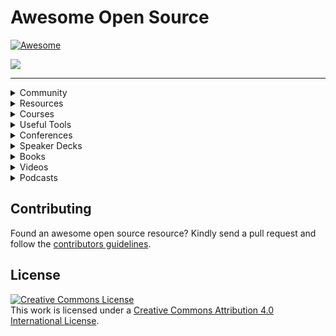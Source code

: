 # Awesome Open Source
[![Awesome](https://cdn.rawgit.com/sindresorhus/awesome/d7305f38d29fed78fa85652e3a63e154dd8e8829/media/badge.svg)](https://github.com/sindresorhus/awesome)

![](https://repository-images.githubusercontent.com/283972796/ccf68e00-d30c-11ea-9a44-9bd671232ecc)

---

<details>
  <summary>
    Community
  </summary
    <br />
    - xxx
    - xxxx
</details>

<details>
  <summary>
     Resources
  </summary
    <br />
    - xxx
    - xxxx
</details>
  
<details>
  <summary>
    Courses
  </summary
    <br />
    - xxx
    - xxxx
</details>
  
<details>
  <summary>
    Useful Tools
  </summary
    <br />
    - xxx
    - xxxx
</details>
  
<details>
  <summary>
    Conferences
  </summary
    <br />
    - xxx
    - xxxx
</details>
  
<details>
  <summary>
    Speaker Decks
  </summary
    <br />
    - xxx
    - xxxx
</details>
  
<details>
  <summary>
    Books
  </summary
    <br />
    - xxx
    - xxxx
</details>
    
<details>
  <summary>
    Videos
  </summary
    <br />
    - xxx
    - xxxx
</details>
  
<details>
  <summary>
    Podcasts
  </summary
    <br />
    - xxx
    - xxxx
</details>

## Contributing
Found an awesome open source resource? Kindly send a pull request and follow the [contributors guidelines](/CONTRIBUTING.md).

## License
<a rel="license" href="http://creativecommons.org/licenses/by/4.0/"><img alt="Creative Commons License" style="border-width:0" src="https://i.creativecommons.org/l/by/4.0/88x31.png" /></a><br />This work is licensed under a <a rel="license" href="http://creativecommons.org/licenses/by/4.0/">Creative Commons Attribution 4.0 International License</a>.
